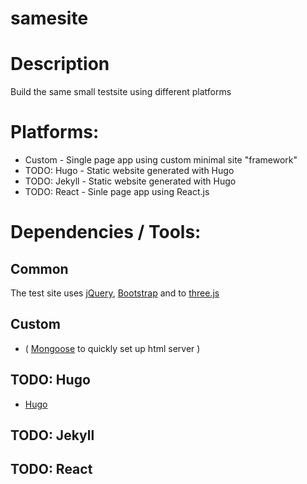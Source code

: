 # samesite

# Description

Build the same small testsite using different platforms

# Platforms:

* Custom - Single page app using custom minimal site "framework"
* TODO: Hugo - Static website generated with Hugo
* TODO: Jekyll - Static website generated with Hugo
* TODO: React - Sinle page app using React.js

# Dependencies / Tools:

## Common

The test site uses [jQuery](https://jquery.com/), [Bootstrap](http://getbootstrap.com/) and to [three.js](https://threejs.org/)

## Custom

* ( [Mongoose](https://github.com/cesanta/mongoose) to quickly set up html server )

## TODO: Hugo

* [Hugo](https://gohugo.io/overview/introduction/)

## TODO: Jekyll

## TODO: React
